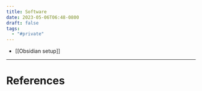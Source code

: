 ```yaml
---
title: Software
date: 2023-05-06T06:48-0800
draft: false
tags:
  - "#private"
---
```


- [[Obsidian setup]]

---
# References
